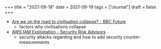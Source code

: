 +++
title = "2021-09-19"
date = 2021-09-19
tags = ["Journal"]
draft = false
+++

-   [Are we on the road to civilisation collapse? - BBC Future](https://www.bbc.com/future/article/20190218-are-we-on-the-road-to-civilisation-collapse)
    -   factors why civilisations collapse
-   [AWS IAM Exploitation - Security Risk Advisors](https://sra.io/blog/aws-iam-exploitation/)
    -   security attacks regarding and how to add security counter-measurements
